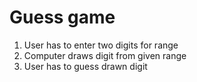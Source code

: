 # Guess game

1. User has to enter two digits for range 
2. Computer draws digit from given range
3. User has to guess drawn digit
